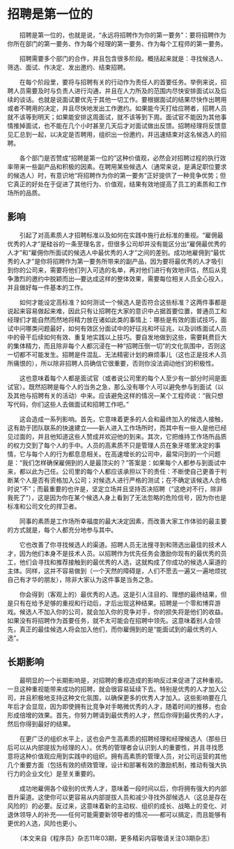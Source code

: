 # 招聘是第一位的

　　招聘是第一位的，也就是说，“永远将招聘作为你的第一要务”：要将招聘作为你所在部门的第一要务、作为每个经理的第一要务、作为每个工程师的第一要务。

　　招聘需要多个部门的合作，并且包含很多阶段。概括起来就是：寻找候选人、筛选、面试、作决定、发出邀约、结束招聘。

　　在每个阶段里，要将与招聘有关的行动作为责任人的首要任务。举例来说，招聘人员需要及时与负责人进行沟通，并且在人力所及的范围内尽快安排面试以及后续的谈话。也就是说面试要优先于其他一切工作。要根据面试的结果尽快作出聘用或者不聘用的决定，并且尽快地发出工作邀约。如果能今天打给应聘者，招聘人员就不该等到明天；如果能安排这周面试，就不该等到下周。面试官不能因为其他事情推掉面试，也不能在几个小时甚至几天后才对面试做出反馈。招聘经理将反馈意见汇总到一起，以决定是否聘用，组织出一份邀约，并迅速结束对这名候选人的招聘。

　　各个部门是否赞成“招聘是第一位的”这种价值观，必然会对招聘过程的执行效率带来一些副产品和积极的因素。在聘用某些候选人（通常来说，是满足职位要求的候选人）时，有意识地“将招聘作为你的第一要务”正好提供了一种竞争优势；但它真正的好处在于促进了其他行为、价值观，结果有效地提高了员工的素质和工作场所的品质。

## 影响

　　引起了对高素质人才招聘标准以及如何在实践中施行此标准的重视。“雇佣最优秀的人才”是硅谷的一条至理名言，但很多公司却并没有能区分出“雇佣最优秀的人才”和“雇佣你所面试的候选人中最优秀的人才”之间的差别。成功地雇佣到“最优秀的人才”是你将招聘作为第一要务所带来的副产品，因为要将最优秀的人才吸引到你的公司来，需要将他们列入可选的名单，再对他们进行有效地评估，然后从竞争激烈的邀约中脱颖而出—要达成这样的整体效果，需要每位相关人员全心投入，并且做好每一件基本的工作。

　　如何才能设定高标准？如何测试一个候选人是否符合这些标准？这两件事都是说起来容易做起来难，因此只有让招聘在大家的意识中占据首要位置，普通员工和经理们才能自然而然地将精力放在诸如此类的事情上：哪些是有效的面试技巧，面试中问哪类问题最好，如何有效区分面试中的好征兆和坏征兆，以及训练面试人员中的骨干后续如何有效、重复地实践以上技巧。要自发地做到这些，需要耗费巨大的集体精力，而且除非每个人都沉浸在一种“招聘压倒一切”的文化氛围中，否则这一切都不可能发生。招聘是件混乱、无法精密计划的麻烦事儿（这也正是技术人员所痛恨的），所以除非招聘人员确信它很重要，否则你没法调动他们的积极性。

　　这也意味着每个人都是面试官（或者说公司里的每个人至少有一部分时间是面试官）。既然招聘是每个人的当务之急，那么没有哪个人可以避免参与到面试（以及其他与招聘有关的活动）中来。应该避免这样的情况—某个工程师说：“我只想写代码，你们这些人去做面试和招聘工作吧。”

　　这会造成一系列影响。首先，它意味着更多的人会和最终加入的候选人接触，这有助于团队联系的快速建立——新人进入工作场所时，而其中有一些人是他已经见过面的，并且他知道这些人赞成并欢迎他的到来。其次，它把维持工作场所品质的权力交到了每个人的手中。人员的高素质不只是管理人员在象牙塔里决定的事情，它与每个人的行为都息息相关。在高速增长的公司中，最常问到的一个问题是：“我们怎样确保雇佣到的人是最顶尖的？”答案是：如果每个人都参与到面试中来，都以此为己任。公司里的每个人都应该承担以下的责任：不断使自己更善于判断某个人是否有资格加入公司；对候选人进行严格的测试；在不确定该候选人合格时说“不”；而最重要的也许是，坚定立场并且坚持否决招聘（“这绝对不行，除非我死了”），这是因为你在某个候选人身上看到了无法忽略的危险信号，因为你也是标准和公司文化的捍卫者。

　　同事的素质是工作场所幸福度的最大决定因素，而改善大家工作体验的最主要的方式就是，每个人都充分地参与其中。

　　它也改善了你寻找候选人的渠道。招聘人员无法搜寻到和筛选出最佳的技术人才，因为他们本身不是技术人员。以招聘作为优先任务会激励你现有的最优秀的员工，他们会寻找和推荐接触到的最优秀的人选，这就构成了你成功的候选人渠道的主体。同样，这并不容易做到（一个天然的障碍是，人们不愿去一遍又一遍地烦扰自己有才华的朋友），除非大家认为这件事是当务之急。

　　你会得到（客观上的）最优秀的人选。这是引人注目的、理想的最终结果，但是只有在给予足够的重视和行动后，才后出现这种结果。招聘是一个零和博弈游戏。候选人不加入你的公司，就会加入你的竞争对手，你的损失将是他们的收益。如果没有将招聘作为首要任务，就不太可能会在招聘中领先。这意味着别人会领先，真正的最佳候选人将会加入他们，而你雇佣到的是“能面试到的最优秀的人选”。

## 长期影响

　　最明显的一个长期影响是，对招聘的重视造成的影响反过来促进了这种重视。一旦这种重视能带来成功的招聘，就会很容易延续下去。特别是优秀的人才加入公司，并且积极地支持这种文化氛围，以确保更多的优秀人才加入。这些影响要在几年后才会显现，因为即使拥有比竞争对手略微优秀的人才，随着时间的推移，也会形成倍增的效果。首先，你努力聘请到最优秀的人才，然后你得到最优秀的人才，然后你得到最好的结果。

　　在更广泛的组织水平上，这也会产生高素质的招聘经理和经理候选人（那些日后可以从内部提拔为经理的人）。优秀的管理者会认识到人的重要性，并且寻找愿意将这种价值观应用到实践中的组织。拥有高素质的管理人员，对公司运营的其他几个重要方面（包括有效的绩效管理，设计和部署有效的激励机制，推动有强大执行力的企业文化）是至关重要的。

　　成功地雇佣各个级别的优秀人才，意味着一段时间以后，你将拥有强大的内部晋升渠道。这使你可以更容易从内部提拔人员和减少寻找外部候选人（这总是存在风险的）的必要。反过来，这意味着新的主动权、组织的成长、战略上的变化、对退休领导人的补充——任何可能需要新领导者的情况——都可以搞定，而且能够有更优的人选，风险也更小。

　　（本文来自《程序员》杂志11年03期，更多精彩内容敬请关注03期杂志）